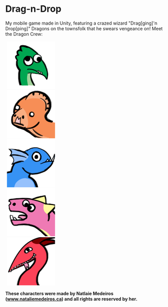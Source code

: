 # Drag-n-Drop
My mobile game made in Unity, featuring a crazed wizard "Drag[ging]'n Drop[ping]" Dragons on the townsfolk that he swears vengeance on! Meet the Dragon Crew:

<div class="row">
  <div class="column">
    <img src="https://github.com/SplikStick/Drag-n-Drop/blob/master/Assets/portraits/portrait-spam.png" alt="drawing" title="This is Spamuel!" width="150" hspace="5"/>
  </div>
  <div class="column">
    <img src="https://github.com/SplikStick/Drag-n-Drop/blob/master/Assets/portraits/portrait-blenny.png" alt="drawing" title="This is Blenny!" width="150" hspace="5"/>
  </div>
  <div class="column">
    <img src="https://github.com/SplikStick/Drag-n-Drop/blob/master/Assets/portraits/portrait-toothy.png" alt="drawing" title="This is Toothy!" width="150" hspace="5"/>
  </div>
  <div class="column">
    <img src="https://github.com/SplikStick/Drag-n-Drop/blob/master/Assets/portraits/portrait-parold.png" alt="drawing" title="This is Parold!" width="150" hspace="5"/>
  </div>
  <div class="column">
    <img src="https://github.com/SplikStick/Drag-n-Drop/blob/master/Assets/portraits/portrait-noodle.png" alt="drawing" title="This is Noodle!" width="150" hspace="5"/>
  </div>
</div>


__These characters were made by Natlaie Medeiros (www.nataliemedeiros.ca) and all rights are reserved by her.__
